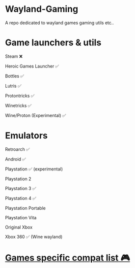 # Wayland-Gaming

A repo dedicated to wayland games gaming utils etc..

# Game launchers & utils

Steam ❌

Heroic Games Launcher ✅

Bottles ✅

Lutris ✅

Protontricks ✅

Winetricks ✅

Wine/Proton (Experimental) ✅

# Emulators

Retroarch ✅

Android ✅

Playstation ✅ (experimental)

Playstation 2

Playstation 3 ✅

Playstation 4 ✅

Playstation Portable

Playstation Vita

Original Xbox 

Xbox 360 ✅ (Wine wayland)

# [Games specific compat list 🎮 ](https://github.com/Twig6943/Wayland-Gaming/blob/main/Games/README.MD)
